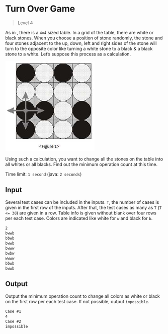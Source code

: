# Turn Over Game
>
> Level 4

As in , there is a `4×4` sized table.
In a grid of the table, there are white or black stones.
When you choose a position of stone randomly, the stone and four stones adjacent to the up, down, left and right sides of the stone will turn to the opposite color like turning a white stone to a black & a black stone to a white. Let’s suppose this process as a calculation.

![Figure1](Figure1.jpg)

Using such a calculation, you want to change all the stones on the table into all whites or all blacks.
Find out the minimum operation count at this time.

Time limit: `1 second` (java: `2 seconds`)

## Input

Several test cases can be included in the inputs.
`T`, the number of cases is given in the first row of the inputs.
After that, the test cases as many as `T` (`T <= 30`) are given in a row.
Table info is given without blank over four rows per each test case.
Colors are indicated like white for `w` and black for `b`.

```
2
bwwb
bbwb
bwwb
bwww
bwbw
wwww
bbwb
bwwb
```

## Output

Output the minimum operation count to change all colors as white or black on the first row per each test case.
If not possible, output `impossible`.

```
Case #1 
4 
Case #2
impossible
```

